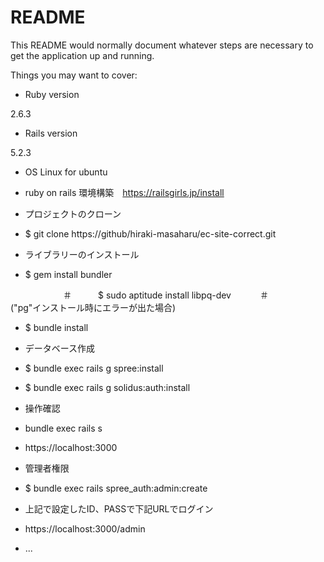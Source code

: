 # README

This README would normally document whatever steps are necessary to get the
application up and running.

Things you may want to cover:

* Ruby version

2.6.3

*  Rails version

5.2.3

* OS Linux for ubuntu

* ruby on rails 環境構築　https://railsgirls.jp/install

* プロジェクトのクローン

* $ git clone https://github/hiraki-masaharu/ec-site-correct.git

* ライブラリーのインストール

* $ gem install bundler

　　　　　　＃　　　$ sudo aptitude install libpq-dev
      　　　＃　　　　("pg"インストール時にエラーが出た場合)

* $ bundle install

* データベース作成

* $ bundle exec rails g spree:install

* $ bundle exec rails g solidus:auth:install

* 操作確認

* bundle exec rails s

* https://localhost:3000

* 管理者権限

* $ bundle exec rails spree_auth:admin:create

* 上記で設定したID、PASSで下記URLでログイン

* https://localhost:3000/admin


* ...
